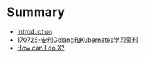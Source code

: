 # Summary

* [Introduction](README.md)
* [170726-安利Golang和Kubernetes学习资料](170726.md)
* [How can I do X?](second-question.md)

